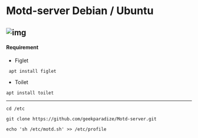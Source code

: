 # Motd-server Debian / Ubuntu

![img](https://i.imgur.com/3fkhK0o.png)
------------------------------------------------------
#### Requirement

- Figlet
```
 apt install figlet
```
- Toilet
```
apt install toilet
```
-----------------------------------------------------

```
cd /etc

git clone https://github.com/geekparadize/Motd-server.git

echo 'sh /etc/motd.sh' >> /etc/profile
```

